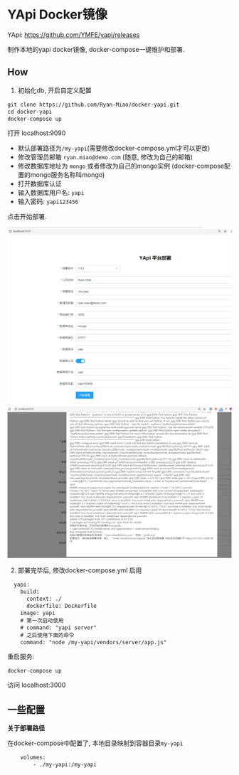 YApi Docker镜像
==============


YApi:  https://github.com/YMFE/yapi/releases

制作本地的yapi docker镜像, docker-compose一键维护和部署.

## How

1. 初始化db, 开启自定义配置

```
git clone https://github.com/Ryan-Miao/docker-yapi.git
cd docker-yapi
docker-compose up
```

打开 localhost:9090

- 默认部署路径为`/my-yapi`(需要修改docker-compose.yml才可以更改)
- 修改管理员邮箱 `ryan.miao@demo.com` (随意, 修改为自己的邮箱)
- 修改数据库地址为 `mongo` 或者修改为自己的mongo实例 (docker-compose配置的mongo服务名称叫mongo)
- 打开数据库认证
- 输入数据库用户名: `yapi`
- 输入密码: `yapi123456`

点击开始部署.

![](doc/init.jpg)
![](doc/init-2.jpg)

2. 部署完毕后, 修改docker-compose.yml
启用

```
  yapi:
    build:
      context: ./
      dockerfile: Dockerfile
    image: yapi
    # 第一次启动使用
    # command: "yapi server"
    # 之后使用下面的命令
    command: "node /my-yapi/vendors/server/app.js"
```

重启服务:

```
docker-compose up
```

访问 localhost:3000




## 一些配置

**关于部署路径**

在docker-compose中配置了, 本地目录映射到容器目录`my-yapi`

```
    volumes: 
        - ./my-yapi:/my-yapi
```




